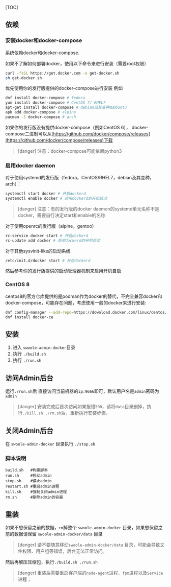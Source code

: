 [TOC]
## 依赖
### 安装docker和docker-compose
系统依赖docker和docker-compose.

如果不了解如何部署docker，使用以下命令来进行安装（需要root权限）

```bash
curl -fsSL https://get.docker.com -o get-docker.sh
sh get-docker.sh
```

优先使用你的发行版提供的docker-compose进行安装
例如
```bash
dnf install docker-compose # fedora
yum install docker-compose # CentOS 7/ RHEL7
apt-get install docker-compose # debian及其变种如Ubuntu
apk add docker-compose # alpine
pacman -S docker-compose # arch
```
如果你的发行版没有提供docker-compose（例如CentOS 6），
docker-compose二进制可以从[https://github.com/docker/compose/releases](https://github.com/docker/compose/releases)下载
>[danger] 注意：docker-compose可能依赖python3
### 启用docker daemon
对于使用systemd的发行版（fedora，CentOS/RHEL7，debian及其变种，arch）：
```bash
systemctl start docker # 开启dockerd
systemctl enable docker # 启用dockerd的开机启动
```
>[danger]  注意：有的发行版的docker daemon的systemd单元名称不是docker，需要自行决定start和enable的名称

对于使用openrc的发行版（alpine，gentoo）
```bash
rc-service docker start # 开启dockerd
rc-update add docker # 启用dockerd的开机启动
```
对于其他sysvinit-like的启动系统
```bash
/etc/init.d/docker start # 开启dockerd
```
然后参考你的发行版提供的启动管理器机制来启用开机自启
### CentOS 8
centos8的官方仓库提供的是podman作为docker的替代，不完全兼容docker和docker-compose，可能存在问题，考虑使用一般的docker来进行安装:
```bash
dnf config-manager --add-repo=https://download.docker.com/linux/centos/docker-ce.repo
dnf install docker-ce
```

## 安装

1. 进入 `swoole-admin-docker`目录
2. 执行 `./build.sh`
3. 执行 `./run.sh`

## 访问Admin后台

运行`./run.sh`后 直接访问当前机器的`ip:9666`即可，默认用户名是`admin`密码为`admin`

>[danger] 安装完成后首次访问如果报错`500`，请将`data`目录删掉，执行`./kill.sh ./rm.sh`后，重新执行安装步骤。

## 关闭Admin后台

在 `swoole-admin-docker` 目录执行 `./stop.sh`

### 脚本说明

```shell
build.sh   #构建脚本
run.sh     #启动admin
stop.sh    #停止admin
restart.sh #重启admin进程
kill.sh    #强制关闭admin进程
rm.sh      #删除admin的容器
```

## 重装

如果不想保留之前的数据，`rm`掉整个 `swoole-admin-docker` 目录，如果想保留之前的数据请保留 `swoole-admin-docker/data` 目录

>[danger] 请不要随意移动`swoole-admin-docker/data` 目录，可能会导致文件权限、用户组等错误，后台无法正常访问。

然后再解压压缩包，执行`./build.sh ./run.sh`

>[danger] 重装后需要重启客户端的`node-agent`进程、`fpm`进程以及`Service`进程；

